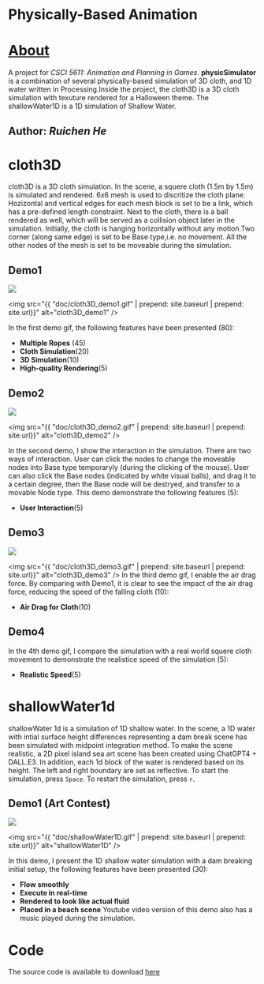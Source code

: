 # Physically-Based Animation
# [About](https://ruichenhe.github.io/physicSimulator/)
A project for *CSCI 5611: Animation and Planning in Games*. **physicSimulator** is a combination of several physically-based simulation of 3D cloth, and 1D water written in Processing.Inside the project, the cloth3D is a 3D cloth simulation with texuture rendered for a Halloween theme. The shallowWater1D is a 1D simulation of Shallow Water.
## Author: *Ruichen He*

# cloth3D
cloth3D is a 3D cloth simulation. In the scene, a squere cloth (1.5m by 1.5m) is simulated and rendered. 6x6 mesh is used to discritize the cloth plane. Hozizontal and vertical edges for each mesh block is set to be a link, which has a pre-defined length constraint. Next to the cloth, there is a ball rendered as well, which will be served as a collision object later in the simulation. Initially, the cloth is hanging horizontally without any motion.Two corner (along same edge) is set to be Base type,i.e. no movement. All the other nodes of the mesh is set to be moveable during the simulation. 
## Demo1
![](https://github.com/RuichenHe/physicSimulator/blob/main/doc/cloth3D_demo1.gif)

<img src="{{ "doc/cloth3D_demo1.gif" | prepend: site.baseurl | prepend: site.url}}" alt="cloth3D_demo1" />

In the first demo gif, the following features have been presented (80):
+ **Multiple Ropes** (45)
+ **Cloth Simulation**(20)
+ **3D Simulation**(10)
+ **High-quality Rendering**(5)
## Demo2
![](https://github.com/RuichenHe/physicSimulator/blob/main/doc/cloth3D_demo2.gif)

<img src="{{ "doc/cloth3D_demo2.gif" | prepend: site.baseurl | prepend: site.url}}" alt="cloth3D_demo2" />

In the second demo, I show the interaction in the simulation. There are two ways of interaction. User can click the nodes to change the moveable nodes into Base type temporaryly (during the clicking of the mouse). User can also click the Base nodes (indicated by white visual balls), and drag it to a certain degree, then the Base node will be destryed, and transfer to a movable Node type. This demo demonstrate the following features (5):
+ **User Interaction**(5)

## Demo3
![](https://github.com/RuichenHe/physicSimulator/blob/main/doc/cloth3D_demo3.gif)

<img src="{{ "doc/cloth3D_demo3.gif" | prepend: site.baseurl | prepend: site.url}}" alt="cloth3D_demo3" />
In the third demo gif, I enable the air drag force. By comparing with Demo1, it is clear to see the impact of the air drag force, reducing the speed of the falling cloth (10):
+ **Air Drag for Cloth**(10)
## Demo4
In the 4th demo gif, I compare the simulation with a real world squere cloth movement to demonstrate the realistice speed of the simulation (5):
+ **Realistic Speed**(5)


# shallowWater1d
shallowWater 1d is a simulation of 1D shallow water. In the scene, a 1D water with intial surface height differences representing a dam break scene has been simulated with midpoint integration method. To make the scene realistic, a 2D pixel island sea art scene has been created using ChatGPT4 + DALL.E3. In addition, each 1d block of the water is rendered based on its height. The left and right boundary are set as 
reflective. To start the simulation, press `Space`. To restart the simulation, press `r`. 
## Demo1 **(Art Contest)**
![](https://github.com/RuichenHe/physicSimulator/blob/main/doc/shallowWater1D.gif)

<img src="{{ "doc/shallowWater1D.gif" | prepend: site.baseurl | prepend: site.url}}" alt="shallowWater1D" />

In this demo, I present the 1D shallow water simulation with a dam breaking initial setup, the following features have been presented (30):
+ **Flow smoothly**
+ **Execute in real-time**
+ **Rendered to look like actual fluid**
+ **Placed in a beach scene**
Youtube video version of this demo also has a music played during the simulation. 

# Code
The source code is available to download [here](https://github.com/RuichenHe/physicSimulator/)
